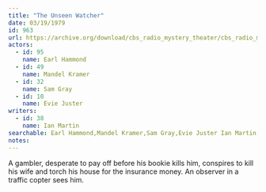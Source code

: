 ```yaml
---
title: "The Unseen Watcher"
date: 03/19/1979
id: 963
url: https://archive.org/download/cbs_radio_mystery_theater/cbs_radio_mystery_theater-0951-1000.zip/cbs_radio_mystery_theater-0951-1000%2Fcbsrmt_0963_the_unseen_watcher.mp3
actors:  
  - id: 95
    name: Earl Hammond  
  - id: 49
    name: Mandel Kramer  
  - id: 32
    name: Sam Gray  
  - id: 10
    name: Evie Juster
writers:  
  - id: 38
    name: Ian Martin
searchable: Earl Hammond,Mandel Kramer,Sam Gray,Evie Juster Ian Martin
notes:  
---
```

A gambler, desperate to pay off before his bookie kills him, conspires to kill his wife and torch his house for the insurance money. An observer in a traffic copter sees him.